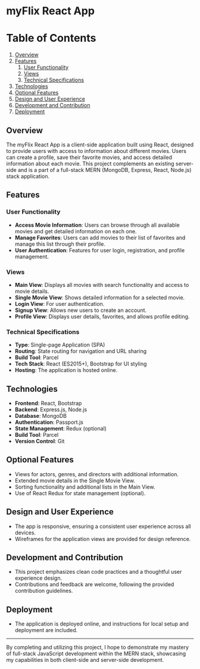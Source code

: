 # myFlix React App

# Table of Contents

1. [Overview](#overview)
2. [Features](#features)
   1. [User Functionality](#user-functionality)
   2. [Views](#views)
   3. [Technical Specifications](#technical-specifications)
3. [Technologies](#technologies)
4. [Optional Features](#optional-features)
5. [Design and User Experience](#design-and-user-experience)
6. [Development and Contribution](#development-and-contribution)
7. [Deployment](#deployment)

## Overview

The myFlix React App is a client-side application built using React, designed to provide users with access to information about different movies. Users can create a profile, save their favorite movies, and access detailed information about each movie. This project complements an existing server-side and is a part of a full-stack MERN (MongoDB, Express, React, Node.js) stack application.

## Features

### User Functionality

- **Access Movie Information**: Users can browse through all available movies and get detailed information on each one.
- **Manage Favorites**: Users can add movies to their list of favorites and manage this list through their profile.
- **User Authentication**: Features for user login, registration, and profile management.

### Views

- **Main View**: Displays all movies with search functionality and access to movie details.
- **Single Movie View**: Shows detailed information for a selected movie.
- **Login View**: For user authentication.
- **Signup View**: Allows new users to create an account.
- **Profile View**: Displays user details, favorites, and allows profile editing.

### Technical Specifications

- **Type**: Single-page Application (SPA)
- **Routing**: State routing for navigation and URL sharing
- **Build Tool**: Parcel
- **Tech Stack**: React (ES2015+), Bootstrap for UI styling
- **Hosting**: The application is hosted online.

## Technologies

- **Frontend**: React, Bootstrap
- **Backend**: Express.js, Node.js
- **Database**: MongoDB
- **Authentication**: Passport.js
- **State Management**: Redux (optional)
- **Build Tool**: Parcel
- **Version Control**: Git

## Optional Features

- Views for actors, genres, and directors with additional information.
- Extended movie details in the Single Movie View.
- Sorting functionality and additional lists in the Main View.
- Use of React Redux for state management (optional).

## Design and User Experience

- The app is responsive, ensuring a consistent user experience across all devices.
- Wireframes for the application views are provided for design reference.

## Development and Contribution

- This project emphasizes clean code practices and a thoughtful user experience design.
- Contributions and feedback are welcome, following the provided contribution guidelines.

## Deployment

- The application is deployed online, and instructions for local setup and deployment are included.

---

By completing and utilizing this project, I hope to demonstrate my mastery of full-stack JavaScript development within the MERN stack, showcasing my capabilities in both client-side and server-side development.
